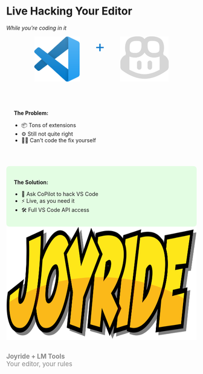 <div class="slide">

# Live Hacking Your Editor
*While you're coding in it*

<div class="row">
<div class="column col-6">

<div style="display: flex; justify-content: center; gap: 30px; margin-bottom: 40px;">
<img src="../images/vscode.png" alt="VS Code Logo" style="height: 120px;" />
<span style="font-size: 3em; color: #007ACC; margin: 0 10px;">+</span>
<img src="../images/copilot-icon-light.png" alt="CoPilot Symbol" style="height: 120px;" />
</div>

<div style="background: rgba(255,255,255,0.1); padding: 20px; border-radius: 8px; margin-bottom: 30px;">

<strong>The Problem:</strong>
<ul style="margin: 10px 0; padding-left: 20px;">
<li>📦 Tons of extensions</li>
<li>⚙️ Still not quite right</li>
<li>🤷‍♂️ Can't code the fix yourself</li>
</ul>

</div>

<div style="background: rgba(0,255,0,0.1); padding: 20px; border-radius: 8px;">

<strong>The Solution:</strong>
<ul style="margin: 10px 0; padding-left: 20px;">
<li>🎯 Ask CoPilot to hack VS Code</li>
<li>⚡ Live, as you need it</li>
<li>🛠️ Full VS Code API access</li>
</ul>

</div>

</div>

<div class="column col-6 center">
<img src="../images/joyride-logo.png" alt="Joyride Logo" style="height: 300px; width: auto;" />

<div style="margin-top: 30px; font-size: 1.2em; color: #888;">
<i class="fas fa-rocket"></i> <strong>Joyride + LM Tools</strong><br/>
Your editor, your rules
</div>

</div>

</div>

</div>
